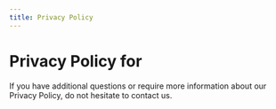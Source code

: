 ```yaml
---
title: Privacy Policy
---
```




<h1>Privacy Policy for </h1>



<p>If you have additional questions or require more information about our Privacy Policy, do not hesitate to contact us.</p>

